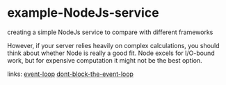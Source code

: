 # example-NodeJs-service
creating a simple NodeJs service to compare with different frameworks




However, if your server relies heavily on complex calculations, you should think about whether Node is really a good fit. Node excels for I/O-bound work, but for expensive computation it might not be the best option.



links:
[event-loop](https://nodejs.org/en/docs/guides/event-loop-timers-and-nexttick/)
[dont-block-the-event-loop](https://nodejs.org/en/docs/guides/dont-block-the-event-loop/)


